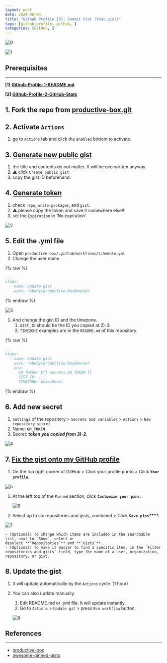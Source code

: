 ```yaml
---
layout: post
date: 2024-06-04
title: "Github Profile [3]: Commit Stat (feat.gist)"
tags: [github-profile, github, ]
categories: [GitHub, ]
---
```



       


       


       


![0](/assets/img/2024-06-04-Github-Profile-[3]:-Commit-Stat-(feat.gist).md/0.png)


![1](/assets/img/2024-06-04-Github-Profile-[3]:-Commit-Stat-(feat.gist).md/1.png)



## Prerequisites


---


**[1]** [**Github-Profile-1-README.md**](https://rebedy.github.io/posts/Github-Profile-1-README.md/)


**[2]** [**Github-Profile-2-GitHub-Stats**](https://rebedy.github.io/posts/Github-Profile-2-GitHub-Stats/)


       


       



## 1. Fork the repo from [productive-box.git](https://github.com/rebedy/productive-box.git)


       


       


       



## 2. Activate `Actions`

1. go to `Actions` tab and click the `enabled` bottom to activate.

       


       


       



## 3. [Generate new public gist](https://gist.github.com/)

1. the title and contents do not matter. It will be overwritten anyway.
2. ⚠️ click `Create public gist`
3. copy the gist ID beforehand.

       


       


       



## 4. [Generate token](https://github.com/settings/tokens/new)

1. check `repo`, `write:packages`, and `gist`.
2. ⚠️ please copy the token and save it somewhere else!!!
3. set the `Expiration` to ‘No expiration’.

![2](/assets/img/2024-06-04-Github-Profile-[3]:-Commit-Stat-(feat.gist).md/2.png)


       


       


       



## 5. Edit the .yml file 

1. Open `productive-box/.github/workflows/schedule.yml`
2. Change the user name.


{% raw %}
```yaml
...
steps:
  - name: Update gist
    uses: rebedy/productive-box@master
```
{% endraw %}



![3](/assets/img/2024-06-04-Github-Profile-[3]:-Commit-Stat-(feat.gist).md/3.png)

1. And change the gist ID and the timezone.
	1. `GIST_ID` should be the ID you copied at 2)-3.
	2. `TIMEZONE` examples are in the `README.md` of this repository.


{% raw %}
```yaml
...
steps:
  - name: Update gist
    uses: rebedy/productive-box@master
    env:
      GH_TOKEN: ${{ secrets.GH_TOKEN }}
      GIST_ID: ...
      TIMEZONE: Asia/Seoul
```
{% endraw %}



       


       


       



## 6. Add new secret

1. `Settings` of the repository > `Secrets and variables` > `Actions` > `New repository secret`
2. Name: **`GH_TOKEN`**
3. Secret: _**token you copied from 3)-2.**_

![4](/assets/img/2024-06-04-Github-Profile-[3]:-Commit-Stat-(feat.gist).md/4.png)


       


       


       



## 7. [Fix the gist onto my GitHub profile](https://docs.github.com/en/github/setting-up-and-managing-your-github-profile/pinning-items-to-your-profile)

1. On the top right corner of GitHub > Click your profile photo > Click **`Your profile`**.

![5](/assets/img/2024-06-04-Github-Profile-[3]:-Commit-Stat-(feat.gist).md/5.png)

1. At the left top of the `Pinned` section, click **`Customize your pins`**.

	![6](/assets/img/2024-06-04-Github-Profile-[3]:-Commit-Stat-(feat.gist).md/6.png)

1. Select up to six repositories and gists, combined > Click **`Save pins`****.**

![7](/assets/img/2024-06-04-Github-Profile-[3]:-Commit-Stat-(feat.gist).md/7.png)

	- (Optional) To change which items are included in the searchable list, next to `Show`, select or deselect **`Repositories`** and **`Gists`**.
	- (Optional) To make it easier to find a specific item, in the `Filter repositories and gists` field, type the name of a user, organization, repository, or gist.

       


       



## 8. Update the gist

1. It will update automatically by the `Actions` cycle. (1 hour)
2. You can also update manually.
	1. Edit README.md or .yml file. It will update instantly.
	2. Go to `Actions` > `Update git` > press `Run workflow` button.

	![8](/assets/img/2024-06-04-Github-Profile-[3]:-Commit-Stat-(feat.gist).md/8.png)


       


       


       


       


       


       



## References


---

- [productive-box](https://github.com/maxam2017/productive-box)
- [awesome-pinned-gists](https://github.com/matchai/awesome-pinned-gists)
